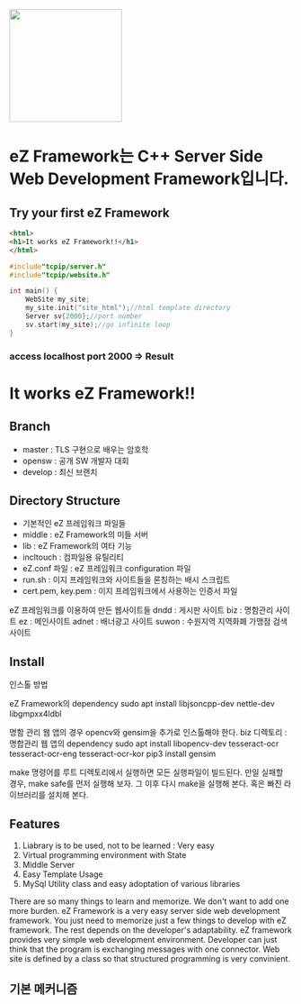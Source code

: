 <img src=https://tomcat.zeta2374.com/image/ez.png height=200>

# eZ Framework는 C++ Server Side Web Development Framework입니다.




## Try your first eZ Framework

```html
<html>
<h1>It works eZ Framework!!</h1>
</html>
```

```c++
#include"tcpip/server.h"
#include"tcpip/website.h"

int main() {
	WebSite my_site;
	my_site.init("site_html");//html template directory
	Server sv{2000};//port number
	sv.start(my_site);//go infinite loop
}
```

### access localhost port 2000 =>  Result

<h1>It works eZ Framework!!</h1>



## Branch

- master : TLS 구현으로 배우는 암호학
- opensw : 공개 SW 개발자 대회
- develop : 최신 브랜치



## Directory Structure

- 기본적인 eZ 프레임워크 파일들
- middle : eZ Framework의 미들 서버
- lib : eZ Framework의 여타 기능
- incltouch : 컴파일용 유틸리티
- eZ.conf 파일 : eZ 프레임워크 configuration 파일
- run.sh : 이지 프레임워크와 사이트들을 론칭하는 배시 스크립트
- cert.pem, key.pem : 이지 프레임워크에서 사용하는 인증서 파일

eZ 프레임워크를 이용하여 만든 웹사이트들
dndd : 게시판 사이트
biz : 명함관리 사이트
ez : 메인사이트
adnet : 배너광고 사이트
suwon : 수원지역 지역화폐 가맹점 검색 사이트



## Install



인스톨 방법

eZ Framework의 dependency
sudo apt install libjsoncpp-dev nettle-dev libgmpxx4ldbl

명함 관리 웹 앱의 경우 opencv와 gensim을 추가로 인스톨해야 한다.
biz 디렉토리 : 명합관리 웹 앱의 dependency
sudo apt install libopencv-dev tesseract-ocr tesseract-ocr-eng tesseract-ocr-kor 
pip3 install gensim

make 명령어를 루트 디렉토리에서 실행하면 모든 실행파일이 빌드된다.
만일 실패할 경우, make safe를 먼저 실행해 보자.
그 이후 다시 make을 실행해 본다.
혹은 빠진 라이브러리를 설치해 본다.



## Features

1. Liabrary is to be used, not to be learned : Very easy
2. Virtual programming environment with State
3. Middle Server
4. Easy Template Usage
5. MySql Utility class and easy adoptation of various libraries

There are so many things to learn and memorize.
					We don't want to add one more burden.
					eZ Framework is a very easy server side web development framework.
					You just need to memorize just a few things to develop with eZ framework.
					The rest depends on the developer's adaptability.
					eZ framework provides very simple web development environment.
					Developer can just think that the program is exchanging messages with one connector.
					Web site is defined by a class so that structured programming is very convinient.



## 기본 메커니즘

